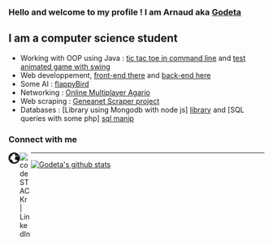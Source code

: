 ### Hello and welcome to my profile ! I am Arnaud aka [Godeta][CV_website]

## I am a computer science student
- Working with OOP using Java : [tic tac toe in command line][Gobblet-Gobblers] and [test animated game with swing][javaFirstAnimation] 
- Web developpement, [front-end there][front] and [back-end here][back]
- Some AI : [flappyBird ][flappy]
- Networking : [Online Multiplayer Agario ][agario]
- Web scraping : [Geneanet Scraper project ][geneanet]
- Databases : [Library using Mongodb with node js] [library] and [SQL queries with some php] [sql manip]

### Connect with me

[<img align="left" alt="codeSTACKr.com" width="22px" src="https://raw.githubusercontent.com/iconic/open-iconic/master/svg/globe.svg" />][CV_website]
[<img align="left" alt="codeSTACKr | LinkedIn" width="22px" src="https://cdn.jsdelivr.net/npm/simple-icons@v3/icons/linkedin.svg" />][linkedin]


---
[![Godeta's github stats](https://github-readme-stats.vercel.app/api?username=Godeta&show_icons=true&theme=dracula)](https://github.com/Godeta/github-readme-stats)

[CV_website]: https://eportfolio.unicaen.fr/mahara/htdocs/user/arnaud-godet/presentation-v-0
[linkedin]: https://www.linkedin.com/in/arnaud-godet-b633021a6/
[Gobblet-Gobblers]: https://github.com/Godeta/Gobblet-Gobblers-Java
[front]: https://github.com/Godeta/WellDesignedWebsites
[back]: https://github.com/Godeta/NodeJS_WeatherLocation
[flappy]: https://github.com/Godeta/FlappyBird-JS
[agario]: https://github.com/Godeta/Agario_JS_multi
[geneanet]: https://github.com/Godeta/Geneanet_toGedcom_webScraping
[javaFirstAnimation]: https://github.com/Godeta/JavaFirstAnimation
[library]: https://github.com/Godeta/Library_nodeJS-Express-MongoDB
[sql manip]: https://github.com/Godeta/SQL_manipulation
